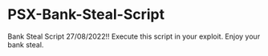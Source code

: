 # PSX-Bank-Steal-Script
Bank Steal Script 27/08/2022!!
Execute this script in your exploit. Enjoy your bank steal.
